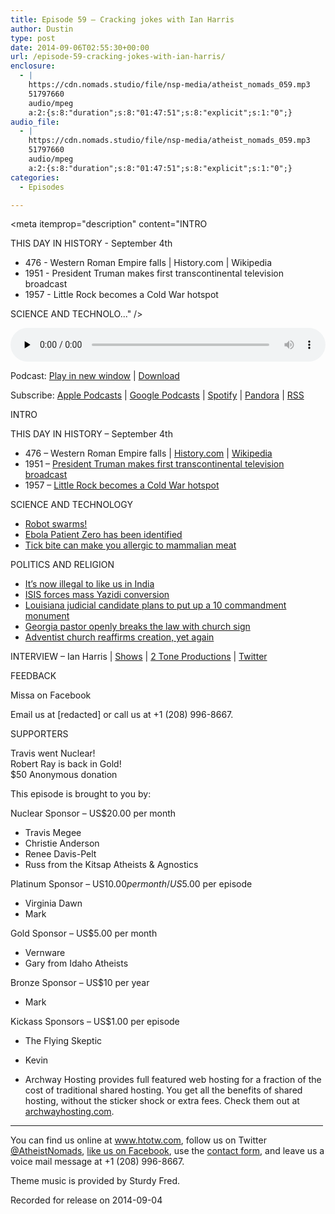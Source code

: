 ```yaml
---
title: Episode 59 – Cracking jokes with Ian Harris
author: Dustin
type: post
date: 2014-09-06T02:55:30+00:00
url: /episode-59-cracking-jokes-with-ian-harris/
enclosure:
  - |
    https://cdn.nomads.studio/file/nsp-media/atheist_nomads_059.mp3
    51797660
    audio/mpeg
    a:2:{s:8:"duration";s:8:"01:47:51";s:8:"explicit";s:1:"0";}
audio_file:
  - |
    https://cdn.nomads.studio/file/nsp-media/atheist_nomads_059.mp3
    51797660
    audio/mpeg
    a:2:{s:8:"duration";s:8:"01:47:51";s:8:"explicit";s:1:"0";}
categories:
  - Episodes

---
```

<div itemscope itemtype="http://schema.org/AudioObject">
  <meta itemprop="name" content="Episode 59 &#8211; Cracking jokes with Ian Harris" />
  
  <meta itemprop="uploadDate" content="2014-09-05T20:55:30-06:00" />
  
  <meta itemprop="encodingFormat" content="audio/mpeg" />
  
  <meta itemprop="duration" content="PT1H47M51S" />
  
  <meta itemprop="description" content="INTRO

THIS DAY IN HISTORY - September 4th

* 476 - Western Roman Empire falls | History.com | Wikipedia
* 1951 - President Truman makes first transcontinental television broadcast
* 1957 - Little Rock becomes a Cold War hotspot

SCIENCE AND TECHNOLO..." />
  
  <meta itemprop="contentUrl" content="https://dts.podtrac.com/redirect.mp3/cdn.nomads.studio/file/nsp-media/atheist_nomads_059.mp3" />
  
  <meta itemprop="contentSize" content="49.4" />
  </p> 
  
  <div class="powerpress_player" id="powerpress_player_8314">
    <audio class="wp-audio-shortcode" id="audio-5179-58" preload="none" style="width: 100%;" controls="controls"><source type="audio/mpeg" src="https://dts.podtrac.com/redirect.mp3/cdn.nomads.studio/file/nsp-media/atheist_nomads_059.mp3?_=58" /><a href="https://dts.podtrac.com/redirect.mp3/cdn.nomads.studio/file/nsp-media/atheist_nomads_059.mp3">https://dts.podtrac.com/redirect.mp3/cdn.nomads.studio/file/nsp-media/atheist_nomads_059.mp3</a></audio>
  </div>
</div>

<p class="powerpress_links powerpress_links_mp3">
  Podcast: <a href="https://dts.podtrac.com/redirect.mp3/cdn.nomads.studio/file/nsp-media/atheist_nomads_059.mp3" class="powerpress_link_pinw" target="_blank" title="Play in new window" onclick="return powerpress_pinw('https://htotw.com/?powerpress_pinw=5179-podcast');" rel="nofollow">Play in new window</a> | <a href="https://dts.podtrac.com/redirect.mp3/cdn.nomads.studio/file/nsp-media/atheist_nomads_059.mp3" class="powerpress_link_d" title="Download" rel="nofollow" download="atheist_nomads_059.mp3">Download</a>
</p>

<p class="powerpress_links powerpress_subscribe_links">
  Subscribe: <a href="https://podcasts.apple.com/us/podcast/humanists-take-on-the-world/id530050098?mt=2&ls=1" class="powerpress_link_subscribe powerpress_link_subscribe_itunes" target="_blank" title="Subscribe on Apple Podcasts" rel="nofollow">Apple Podcasts</a> | <a href="https://www.google.com/podcasts?feed=aHR0cDovL2F0aGVpc3Rub21hZHMubGlic3luLmNvbS9yc3M%3D" class="powerpress_link_subscribe powerpress_link_subscribe_googleplay" target="_blank" title="Subscribe on Google Podcasts" rel="nofollow">Google Podcasts</a> | <a href="https://open.spotify.com/show/3LzK2xZGike6Tc1GEMtMbr?si=LieN9SNuTpq96smuaUsH8A" class="powerpress_link_subscribe powerpress_link_subscribe_spotify" target="_blank" title="Subscribe on Spotify" rel="nofollow">Spotify</a> | <a href="https://www.pandora.com/podcast/atheist-nomads/PC:10122?corr=62071012&part=ug" class="powerpress_link_subscribe powerpress_link_subscribe_pandora" target="_blank" title="Subscribe on Pandora" rel="nofollow">Pandora</a> | <a href="https://htotw.com/feed/podcast/" class="powerpress_link_subscribe powerpress_link_subscribe_rss" target="_blank" title="Subscribe via RSS" rel="nofollow">RSS</a>
</p>

INTRO

THIS DAY IN HISTORY &#8211; September 4th

* 476 &#8211; Western Roman Empire falls | <a href="http://www.history.com/this-day-in-history/western-roman-empire-falls" target="_blank" rel="noopener">History.com</a> | <a href="http://en.wikipedia.org/wiki/Romulus_Augustulus" target="_blank" rel="noopener">Wikipedia</a>  
* 1951 &#8211; <a href="http://www.history.com/this-day-in-history/president-truman-makes-first-transcontinental-television-broadcast" target="_blank" rel="noopener">President Truman makes first transcontinental television broadcast</a>  
* 1957 &#8211; <a href="http://www.history.com/this-day-in-history/little-rock-becomes-a-cold-war-hotspot" target="_blank" rel="noopener">Little Rock becomes a Cold War hotspot</a>

SCIENCE AND TECHNOLOGY  
* <a href="http://www.theskepticsguide.org/do-not-be-afraid-of-this-swarm-of-1000-robots" target="_blank" rel="noopener">Robot swarms!</a>  
* <a href="http://www.scientificamerican.com/article/patient-zero-believed-to-be-sole-source-of-ebola-outbreak/" target="_blank" rel="noopener">Ebola Patient Zero has been identified</a>  
* <a href="http://www.iflscience.com/plants-and-animals/tick-bite-makes-you-allergic-meat" target="_blank" rel="noopener">Tick bite can make you allergic to mammalian meat</a>

POLITICS AND RELIGION  
* <a href="http://www.engadget.com/2014/08/22/india-censorship-blasphemy-laws-digital/" target="_blank" rel="noopener">It’s now illegal to like us in India</a>  
* <a href="http://www.washingtonpost.com/blogs/worldviews/wp/2014/08/21/islamic-state-video-shows-scores-of-yazidis-converting-to-i" target="_blank" rel="noopener">ISIS forces mass Yazidi conversion</a>  
* <a href="http://www.thetowntalk.com/story/news/local/2014/08/26/pineville-judge-hopeful-backs-ten-commandments-display/1466114" target="_blank" rel="noopener">Louisiana judicial candidate plans to put up a 10 commandment monument</a>  
* <a href="www.wrdw.com/home/headlines/Grovetown-pastor-breaks-law-to-spread-the-word-of-God-272822901.html" target="_blank" rel="noopener">Georgia pastor openly breaks the law with church sign</a>  
* <a href="http://www.adventistreview.org/affirming-creation/wilson-urges-all-adventists-to-reaffirm-stance-on-creation" target="_blank" rel="noopener">Adventist church reaffirms creation, yet again</a>

INTERVIEW &#8211; Ian Harris | <a href="http://www.laughstub.com/Ian-Harris" target="_blank" rel="noopener">Shows</a> | <a href="http://2toneproductions.com/" target="_blank" rel="noopener">2 Tone Productions</a> | <a href="https://twitter.com/comediocre" target="_blank" rel="noopener">Twitter</a>

FEEDBACK

Missa on Facebook

Email us at [redacted] or call us at +1 (208) 996-8667.

SUPPORTERS

Travis went Nuclear!  
Robert Ray is back in Gold!  
$50 Anonymous donation

This episode is brought to you by:

Nuclear Sponsor – US$20.00 per month  
* Travis Megee  
* Christie Anderson  
* Renee Davis-Pelt  
* Russ from the Kitsap Atheists & Agnostics

Platinum Sponsor – US$10.00 per month/US$5.00 per episode  
* Virginia Dawn  
* Mark

Gold Sponsor – US$5.00 per month  
* Vernware  
* Gary from Idaho Atheists

Bronze Sponsor – US$10 per year  
* Mark

Kickass Sponsors – US$1.00 per episode  
* The Flying Skeptic  
* Kevin

* Archway Hosting provides full featured web hosting for a fraction of the cost of traditional shared hosting. You get all the benefits of shared hosting, without the sticker shock or extra fees. Check them out at <a href="http://archwayhosting.com/" target="_blank" rel="noopener">archwayhosting.com</a>.

<hr width="500" />

You can find us online at <a href="https://www.htotw.com/" target="_blank" rel="noopener">www.htotw.com</a>, follow us on Twitter <a href="https://htotw.com/twitter" target="_blank" rel="noopener">@AtheistNomads</a>, <a href="https://htotw.com/facebook" target="_blank" rel="noopener">like us on Facebook</a>, use the [contact form](https://htotw.com/contact), and leave us a voice mail message at +1 (208) 996-8667.

Theme music is provided by Sturdy Fred.

Recorded for release on 2014-09-04